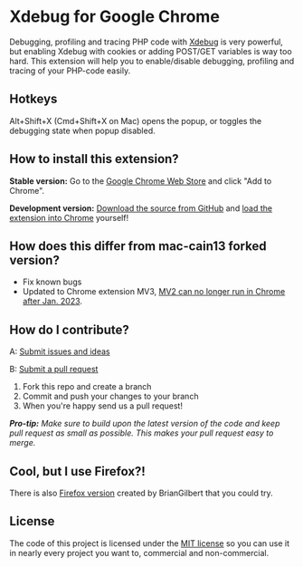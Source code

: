 Xdebug for Google Chrome
===============================

Debugging, profiling and tracing PHP code with [Xdebug](http://xdebug.org/) is very powerful, but enabling
Xdebug with cookies or adding POST/GET variables is way too hard. This extension will help you to enable/disable
debugging, profiling and tracing of your PHP-code easily.

Hotkeys
-------
Alt+Shift+X (Cmd+Shift+X on Mac) opens the popup, or toggles the debugging state when popup disabled.

How to install this extension?
------------------------------
**Stable version:** Go to the [Google Chrome Web Store](https://chrome.google.com/webstore/detail/xdebug-chrome-extension/gglmchnmmpgdninpcjhbjdoldimaoiho)
and click "Add to Chrome".

**Development version:** [Download the source from GitHub](https://github.com/emiliopedrollo/xdebug-helper-for-chrome/archive/refs/heads/master.zip)
and [load the extension into Chrome](http://developer.chrome.com/extensions/getstarted.html#unpacked)
yourself!


How does this differ from mac-cain13 forked version?
------------------------------
+ Fix known bugs
+ Updated to Chrome extension MV3, [MV2 can no longer run in Chrome after Jan. 2023](https://developer.chrome.com/docs/extensions/mv3/mv2-sunset/).

How do I contribute?
--------------------
A: [Submit issues and ideas](https://github.com/emiliopedrollo/xdebug-helper-for-chrome/issues)

B: [Submit a pull request](https://help.github.com/articles/using-pull-requests)

1. Fork this repo and create a branch
2. Commit and push your changes to your branch
3. When you're happy send us a pull request!

_**Pro-tip:** Make sure to build upon the latest version of the code and keep pull request as small as possible. This makes your pull request easy to merge._

Cool, but I use Firefox?!
-------------------------
There is also [Firefox version](https://github.com/BrianGilbert/xdebug-helper-for-firefox) created by BrianGilbert that you could try.

License
-------
The code of this project is licensed under the [MIT license](https://raw.github.com/emiliopedrollo/xdebug-helper-for-chrome/master/LICENSE)
so you can use it in nearly every project you want to, commercial and non-commercial.
